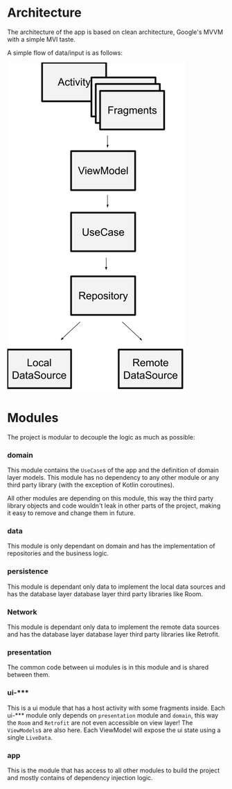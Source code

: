 # Architecture
The architecture of the app is based on clean architecture, Google's MVVM with a simple MVI taste.

A simple flow of data/input is as follows:

![The architectural layers](/architecture.png "The architectural layers")

# Modules
The project is modular to decouple the logic as much as possible:

### domain
This module contains the `UseCase`s of the app and the definition of domain layer models.
This module has no dependency to any other module or any third party library (with the exception of Kotlin coroutines).

All other modules are depending on this module, this way the third party library objects and code wouldn't leak in
other parts of the project, making it easy to remove and change them in future.

### data
This module is only dependant on domain and has the implementation of repositories and the business logic.

### persistence
This module is dependant only data to implement the local data sources
and has the database layer database layer third party libraries like Room.

### Network
This module is dependant only data to implement the remote data sources
and has the database layer database layer third party libraries like Retrofit.

### presentation
The common code between ui modules is in this module and is shared between them.

### ui-***
This is a ui module that has a host activity with some fragments inside.
Each ui-*** module only depends on `presentation` module and `domain`,
this way the `Room` and `Retrofit` are not even accessible on view layer!
The `ViewModels`s are also here. Each ViewModel will expose the ui state using a single `LiveData`.

### app
This is the module that has access to all other modules to build the project and mostly contains of
dependency injection logic.